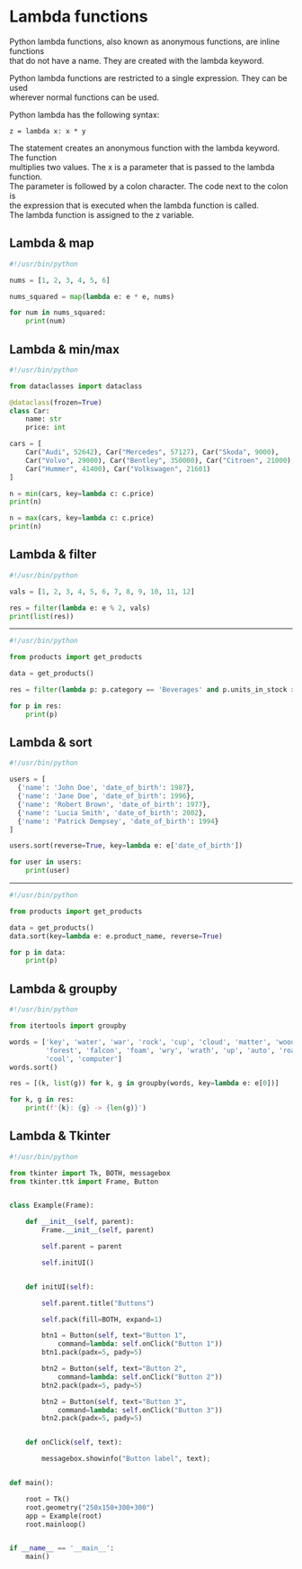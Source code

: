# Lambda functions

Python lambda functions, also known as anonymous functions, are inline functions  
that do not have a name. They are created with the lambda keyword. 

Python lambda functions are restricted to a single expression. They can be used  
wherever normal functions can be used.

Python lambda has the following syntax:

    z = lambda x: x * y

The statement creates an anonymous function with the lambda keyword. The function  
multiplies two values. The x is a parameter that is passed to the lambda function.  
The parameter is followed by a colon character. The code next to the colon is  
the expression that is executed when the lambda function is called.  
The lambda function is assigned to the z variable.

## Lambda & map 

```python
#!/usr/bin/python

nums = [1, 2, 3, 4, 5, 6]

nums_squared = map(lambda e: e * e, nums)

for num in nums_squared:
    print(num)
```

## Lambda & min/max

```python
#!/usr/bin/python

from dataclasses import dataclass

@dataclass(frozen=True)
class Car:
    name: str
    price: int

cars = [
    Car("Audi", 52642), Car("Mercedes", 57127), Car("Skoda", 9000),
    Car("Volvo", 29000), Car("Bentley", 350000), Car("Citroen", 21000),
    Car("Hummer", 41400), Car("Volkswagen", 21601)
]

n = min(cars, key=lambda c: c.price)
print(n)

n = max(cars, key=lambda c: c.price)
print(n)
```

## Lambda & filter 

```python
#!/usr/bin/python

vals = [1, 2, 3, 4, 5, 6, 7, 8, 9, 10, 11, 12]

res = filter(lambda e: e % 2, vals)
print(list(res))
```

---

```python
#!/usr/bin/python

from products import get_products

data = get_products()

res = filter(lambda p: p.category == 'Beverages' and p.units_in_stock > 100, data)

for p in res:
    print(p)
```

## Lambda & sort 

```python
#!/usr/bin/python

users = [
  {'name': 'John Doe', 'date_of_birth': 1987},
  {'name': 'Jane Doe', 'date_of_birth': 1996},
  {'name': 'Robert Brown', 'date_of_birth': 1977},
  {'name': 'Lucia Smith', 'date_of_birth': 2002},
  {'name': 'Patrick Dempsey', 'date_of_birth': 1994}
]

users.sort(reverse=True, key=lambda e: e['date_of_birth'])

for user in users:
    print(user)
```
---

```python
#!/usr/bin/python

from products import get_products

data = get_products()
data.sort(key=lambda e: e.product_name, reverse=True)

for p in data:
    print(p)
```

## Lambda & groupby

```python
#!/usr/bin/python

from itertools import groupby

words = ['key', 'water', 'war', 'rock', 'cup', 'cloud', 'matter', 'wood',
         'forest', 'falcon', 'foam', 'wry', 'wrath', 'up', 'auto', 'roast',
         'cool', 'computer']
words.sort()

res = [(k, list(g)) for k, g in groupby(words, key=lambda e: e[0])]

for k, g in res:
    print(f'{k}: {g} -> {len(g)}')
```

## Lambda & Tkinter

```python
#!/usr/bin/python

from tkinter import Tk, BOTH, messagebox
from tkinter.ttk import Frame, Button


class Example(Frame):

    def __init__(self, parent):
        Frame.__init__(self, parent)

        self.parent = parent

        self.initUI()


    def initUI(self):

        self.parent.title("Buttons")

        self.pack(fill=BOTH, expand=1)

        btn1 = Button(self, text="Button 1",
            command=lambda: self.onClick("Button 1"))
        btn1.pack(padx=5, pady=5)

        btn2 = Button(self, text="Button 2",
            command=lambda: self.onClick("Button 2"))
        btn2.pack(padx=5, pady=5)

        btn2 = Button(self, text="Button 3",
            command=lambda: self.onClick("Button 3"))
        btn2.pack(padx=5, pady=5)


    def onClick(self, text):

        messagebox.showinfo("Button label", text);


def main():

    root = Tk()
    root.geometry("250x150+300+300")
    app = Example(root)
    root.mainloop()


if __name__ == '__main__':
    main()
```


